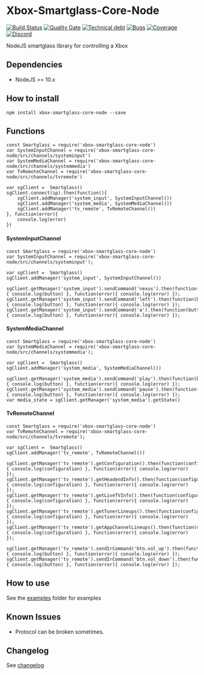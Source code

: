 # Xbox-Smartglass-Core-Node
[![Build Status](https://travis-ci.org/OpenXbox/xbox-smartglass-core-node.svg?branch=release/0.6.2)](https://travis-ci.org/OpenXbox/xbox-smartglass-core-node)
[![Quality Gate](https://sonarcloud.io/api/project_badges/measure?project=xbox-smartglass-core-node&metric=alert_status&branch=release/0.6.2)](https://sonarcloud.io/component_measures?id=xbox-smartglass-core-node&metric=alert_status)
[![Technical debt](https://sonarcloud.io/api/project_badges/measure?project=xbox-smartglass-core-node&metric=sqale_index&branch=release/0.6.2)](https://sonarcloud.io/component_measures?id=xbox-smartglass-core-node&metric=sqale_index)
[![Bugs](https://sonarcloud.io/api/project_badges/measure?project=xbox-smartglass-core-node&metric=bugs&branch=release/0.6.2)](https://sonarcloud.io/component_measures?id=xbox-smartglass-core-node&metric=bugs)
[![Coverage](https://sonarcloud.io/api/project_badges/measure?project=xbox-smartglass-core-node&metric=coverage&branch=release/0.6.2)](https://sonarcloud.io/component_measures?id=xbox-smartglass-core-node&metric=coverage)
[![Discord](https://img.shields.io/badge/discord-OpenXbox-blue.svg)](https://openxbox.org/discord)


NodeJS smartglass library for controlling a Xbox

## Dependencies

- NodeJS >= 10.x

## How to install

`npm install xbox-smartglass-core-node --save`

## Functions

    const Smartglass = require('xbox-smartglass-core-node')
    var SystemInputChannel = require('xbox-smartglass-core-node/src/channels/systeminput')
    var SystemMediaChannel = require('xbox-smartglass-core-node/src/channels/systemmedia')
    var TvRemoteChannel = require('xbox-smartglass-core-node/src/channels/tvremote')

    var sgClient =  Smartglass()
    sgClient.connect(ip).then(function(){
        sgClient.addManager('system_input', SystemInputChannel())
        sgClient.addManager('system_media', SystemMediaChannel())
        sgClient.addManager('tv_remote', TvRemoteChannel())
    }, function(error){
        console.log(error)
    })

####  SystemInputChannel

    const Smartglass = require('xbox-smartglass-core-node')
    var SystemInputChannel = require('xbox-smartglass-core-node/src/channels/systeminput');

    var sgClient =  Smartglass()
    sgClient.addManager('system_input', SystemInputChannel())

    sgClient.getManager('system_input').sendCommand('nexus').then(function(button){ console.log(button) }, function(error){ console.log(error) });
    sgClient.getManager('system_input').sendCommand('left').then(function(button){ console.log(button) }, function(error){ console.log(error) });
    sgClient.getManager('system_input').sendCommand('a').then(function(button){ console.log(button) }, function(error){ console.log(error) });

####  SystemMediaChannel

    const Smartglass = require('xbox-smartglass-core-node')
    var SystemMediaChannel = require('xbox-smartglass-core-node/src/channels/systemmedia');

    var sgClient =  Smartglass()
    sgClient.addManager('system_media', SystemMediaChannel())

    sgClient.getManager('system_media').sendCommand('play').then(function(button){ console.log(button) }, function(error){ console.log(error) });
    sgClient.getManager('system_media').sendCommand('pause').then(function(button){ console.log(button) }, function(error){ console.log(error) });
    var media_state = sgClient.getManager('system_media').getState()


####  TvRemoteChannel

    const Smartglass = require('xbox-smartglass-core-node')
    var TvRemoteChannel = require('xbox-smartglass-core-node/src/channels/tvremote');

    var sgClient =  Smartglass()
    sgClient.addManager('tv_remote', TvRemoteChannel())

    sgClient.getManager('tv_remote').getConfiguration().then(function(configuration){ console.log(configuration) }, function(error){ console.log(error) });
    sgClient.getManager('tv_remote').getHeadendInfo().then(function(configuration){ console.log(configuration) }, function(error){ console.log(error) });
    sgClient.getManager('tv_remote').getLiveTVInfo().then(function(configuration){ console.log(configuration) }, function(error){ console.log(error) });
    sgClient.getManager('tv_remote').getTunerLineups().then(function(configuration){ console.log(configuration) }, function(error){ console.log(error) });
    sgClient.getManager('tv_remote').getAppChannelLineups().then(function(configuration){ console.log(configuration) }, function(error){ console.log(error) });

    sgClient.getManager('tv_remote').sendIrCommand('btn.vol_up').then(function(button){ console.log(button) }, function(error){ console.log(error) });
    sgClient.getManager('tv_remote').sendIrCommand('btn.vol_down').then(function(button){ console.log(button) }, function(error){ console.log(error) });

## How to use

See the [examples](examples) folder for examples

## Known Issues

- Protocol can be broken sometimes.

## Changelog

See [changelog](CHANGELOG.md)
